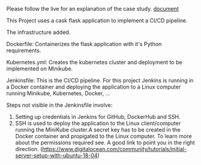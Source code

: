 Please follow the live for an explanation of the case study. [document](https://docs.google.com/document/d/17OwlITE-yPWNj3Vi5RtQfz3ItvSkOfnbaVMnzlZyGTg)

This Project uses a cask flask application to implement a CI/CD pipeline.

The infrastructure added.

Dockerfile: Containerizes the flask application with it's Python requirements.

Kubernetes.yml: Creates the kubernetes cluster and deployment to be implemented on Minikube.

Jenkinsfile: This is the CI/CD pipeline. For this project Jenkins is running in a Docker container and deploying the application to a Linux computer running Minikube, Kubernetes, Docker, ...

Steps not visible in the Jenkinsfile involve:
1. Setting up credentials in Jenkins for GitHub, DockerHub and SSH.
2. SSH is used to deploy the application to the Linux client/computer running the MiniKube cluster.A secret key has to be created in the Docker container and propigated to the Linux computer. To learn more about the permissions required see. A good link to point you in the right direction. (https://www.digitalocean.com/community/tutorials/initial-server-setup-with-ubuntu-18-04)
